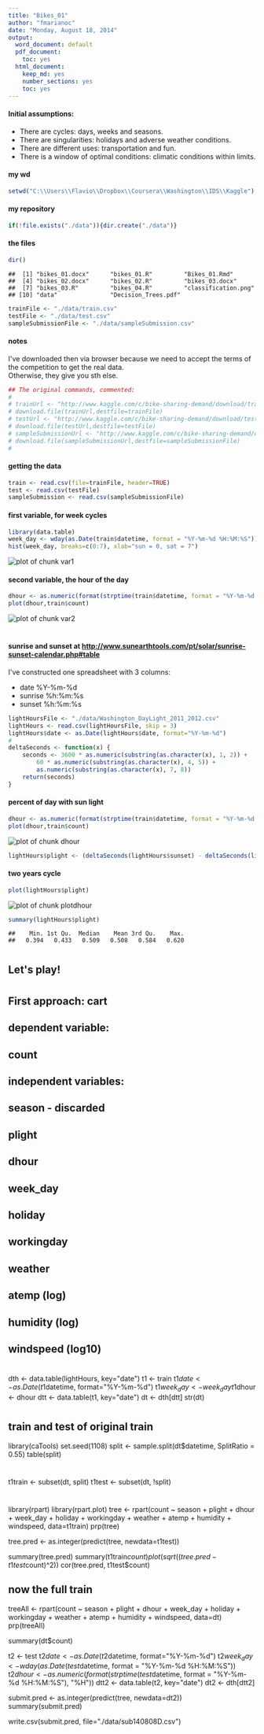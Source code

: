 ```yaml
---
title: "Bikes_01"
author: "fmarianoc"
date: "Monday, August 18, 2014"
output:
  word_document: default
  pdf_document:
    toc: yes
  html_document:
    keep_md: yes
    number_sections: yes
    toc: yes
---
```

#### Initial assumptions:

* There are cycles: days, weeks and seasons. 
* There are singularities: holidays and adverse weather conditions. 
* There are different uses: transportation and fun. 
* There is a window of optimal conditions: climatic conditions within limits.

#### my wd

```r
setwd("C:\\Users\\Flavio\\Dropbox\\Coursera\\Washington\\IDS\\Kaggle")
```

#### my repository

```r
if(!file.exists("./data")){dir.create("./data")}
```

#### the files

```r
dir()
```

```
##  [1] "bikes_01.docx"      "bikes_01.R"         "Bikes_01.Rmd"      
##  [4] "bikes_02.docx"      "bikes_02.R"         "bikes_03.docx"     
##  [7] "bikes_03.R"         "bikes_04.R"         "classification.png"
## [10] "data"               "Decision_Trees.pdf"
```

```r
trainFile <- "./data/train.csv"
testFile <- "./data/test.csv"
sampleSubmissionFile <- "./data/sampleSubmission.csv"
```

#### notes
I've downloaded then via browser because we need to accept the terms of the competition to get the real data.  
Otherwise, they give you sth else.  

```r
## The original commands, commented:
#
# trainUrl <- "http://www.kaggle.com/c/bike-sharing-demand/download/train.csv"
# download.file(trainUrl,destfile=trainFile)
# testUrl <- "http://www.kaggle.com/c/bike-sharing-demand/download/test.csv"
# download.file(testUrl,destfile=testFile)
# sampleSubmissionUrl <- "http://www.kaggle.com/c/bike-sharing-demand/download/sampleSubmission.csv"
# download.file(sampleSubmissionUrl,destfile=sampleSubmissionFile)
#
```

#### getting the data

```r
train <- read.csv(file=trainFile, header=TRUE)
test <- read.csv(testFile)
sampleSubmission <- read.csv(sampleSubmissionFile)
```

#### first variable, for week cycles

```r
library(data.table)
week_day <- wday(as.Date(train$datetime, format = "%Y-%m-%d %H:%M:%S"))
hist(week_day, breaks=c(0:7), xlab="sun = 0, sat = 7")
```

![plot of chunk var1](figure/var1.png) 

#### second variable, the hour of the day

```r
dhour <- as.numeric(format(strptime(train$datetime, format = "%Y-%m-%d %H:%M:%S"), "%H"))
plot(dhour,train$count)
```

![plot of chunk var2](figure/var2.png) 
#
#### sunrise and sunset at http://www.sunearthtools.com/pt/solar/sunrise-sunset-calendar.php#table

I've constructed one spreadsheet with 3 columns:

* date %Y-%m-%d
* sunrise %h:%m:%s
* sunset %h:%m:%s


```r
lightHoursFile <- "./data/Washington_DayLight_2011_2012.csv"
lightHours <- read.csv(lightHoursFile, skip = 3)
lightHours$date <- as.Date(lightHours$date, format="%Y-%m-%d")
#
deltaSeconds <- function(x) {
    seconds <- 3600 * as.numeric(substring(as.character(x), 1, 2)) +
        60 * as.numeric(substring(as.character(x), 4, 5)) +
        as.numeric(substring(as.character(x), 7, 8))
    return(seconds)
}
```

#### percent of day with sun light

```r
dhour <- as.numeric(format(strptime(train$datetime, format = "%Y-%m-%d %H:%M:%S"), "%H"))
plot(dhour,train$count)
```

![plot of chunk dhour](figure/dhour.png) 

```r
lightHours$plight <- (deltaSeconds(lightHours$sunset) - deltaSeconds(lightHours$sunrise)) / 86400
```

#### two years cycle

```r
plot(lightHours$plight)
```

![plot of chunk plotdhour](figure/plotdhour.png) 

```r
summary(lightHours$plight)
```

```
##    Min. 1st Qu.  Median    Mean 3rd Qu.    Max. 
##   0.394   0.433   0.509   0.508   0.584   0.620
```

#
#
## Let's play!
#
## First approach: cart
## dependent variable:
##    count
## independent variables:
##   season - discarded
##   plight
##   dhour
##   week_day
##   holiday
##   workingday
##   weather
##   atemp (log)
##   humidity (log)
##   windspeed (log10)
#
dth <- data.table(lightHours, key="date")
t1 <- train
t1$date <- as.Date(t1$datetime, format="%Y-%m-%d")
t1$week_day <- week_day
t1$dhour <- dhour
dtt <- data.table(t1, key="date")
dt <- dth[dtt]
str(dt)
#
## train and test of original train
library(caTools)
set.seed(1108)
split <- sample.split(dt$datetime, SplitRatio = 0.55)
table(split)
#
t1train <- subset(dt, split)
t1test <- subset(dt, !split)
#
library(rpart)
library(rpart.plot)
tree <- rpart(count ~ season + plight + dhour + week_day 
              + holiday + workingday + weather + atemp 
              + humidity + windspeed, data=t1train)
prp(tree)

tree.pred <- as.integer(predict(tree, newdata=t1test))

summary(tree.pred)
summary(t1train$count)
plot(sqrt((tree.pred - t1test$count)^2))
cor(tree.pred, t1test$count)

## now the full train

treeAll <- rpart(count ~ season + plight + dhour + week_day 
                 + holiday + workingday + weather + atemp 
                 + humidity + windspeed, data=dt)
prp(treeAll)

summary(dt$count)

t2 <- test
t2$date <- as.Date(t2$datetime, format="%Y-%m-%d")
t2$week_day <- wday(as.Date(test$datetime, format = "%Y-%m-%d %H:%M:%S"))
t2$dhour <- as.numeric(format(strptime(test$datetime, format = "%Y-%m-%d %H:%M:%S"), "%H"))
dtt2 <- data.table(t2, key="date")
dt2 <- dth[dtt2]

submit.pred <- as.integer(predict(tree, newdata=dt2))
summary(submit.pred)

write.csv(submit.pred, file="./data/sub140808D.csv")

